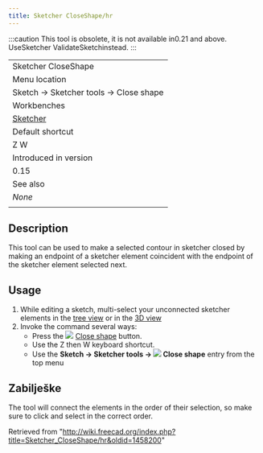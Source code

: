 ```yaml
---
title: Sketcher CloseShape/hr
---
```

:::caution
This tool is obsolete, it is not available in0.21 and above. UseSketcher ValidateSketchinstead.
:::

|  |
| --- |
| Sketcher CloseShape |
| Menu location |
| Sketch → Sketcher tools → Close shape |
| Workbenches |
| [Sketcher](/Sketcher_Workbench "Sketcher Workbench") |
| Default shortcut |
| Z W |
| Introduced in version |
| 0.15 |
| See also |
| *None* |
|  |

## Description

This tool can be used to make a selected contour in sketcher closed by making an endpoint of a sketcher element coincident with the endpoint of the sketcher element selected next.

## Usage

1. While editing a sketch, multi-select your unconnected sketcher elements in the [tree view](/Tree_view "Tree view") or in the [3D view](/3D_view "3D view")
2. Invoke the command several ways:
   * Press the ![](/images/Sketcher_CloseShape.svg) [Close shape](/Sketcher_CloseShape "Sketcher CloseShape") button.
   * Use the Z then W keyboard shortcut.
   * Use the **Sketch → Sketcher tools → ![](/images/Sketcher_CloseShape.svg) Close shape** entry from the top menu

## Zabilješke

The tool will connect the elements in the order of their selection, so make sure to click and select in the correct order.

Retrieved from "<http://wiki.freecad.org/index.php?title=Sketcher_CloseShape/hr&oldid=1458200>"